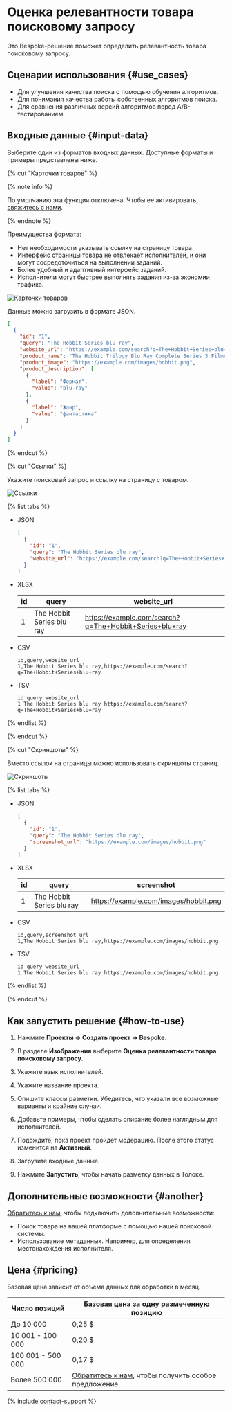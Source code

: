 # Оценка релевантности товара поисковому запросу

Это Bespoke-решение поможет определить релевантность товара поисковому запросу.

## Сценарии использования {#use_cases}

- Для улучшения качества поиска с помощью обучения алгоритмов.
- Для понимания качества работы собственных алгоритмов поиска.
- Для сравнения различных версий алгоритмов перед A/B-тестированием.

## Входные данные {#input-data}

Выберите один из форматов входных данных. Доступные форматы и примеры представлены ниже.

{% cut "Карточки товаров" %}

{% note info %}

По умолчанию эта функция отключена. Чтобы ее активировать, [свяжитесь с нами](support.md).

{% endnote %}

Преимущества формата:

- Нет необходимости указывать ссылку на страницу товара.
- Интерфейс страницы товара не отвлекает исполнителей, и они могут сосредоточиться на выполнении заданий.
- Более удобный и адаптивный интерфейс заданий.
- Исполнители могут быстрее выполнять задания из-за экономии трафика.

![Карточки товаров](../_images/product-search-relevance/interface-card.png)

Данные можно загрузить в формате JSON.

```json
[
  {
    "id": "1",
    "query": "The Hobbit Series blu ray",
    "website_url": "https://example.com/search?q=The+Hobbit+Series+blu+ray",
    "product_name": "The Hobbit Trilogy Blu Ray Complete Series 3 Films Full Box Set",
    "product_image": "https://example.com/images/hobbit.png",
    "product_description": [
      {
        "label": "Формат",
        "value": "blu-ray"
      },
      {
        "label": "Жанр",
        "value": "фантастика"
      }
    ]
  }
]
```

{% endcut %}

{% cut "Ссылки" %}

Укажите поисковый запрос и ссылку на страницу с товаром.

![Ссылки](../_images/product-search-relevance/interface-link.png)

{% list tabs %}

- JSON

  ```json
  [
    {
      "id": "1",
      "query": "The Hobbit Series blu ray",
      "website_url": "https://example.com/search?q=The+Hobbit+Series+blu+ray"
    }
  ]
  ```

- XLSX

  id | query | website_url
  -- | ----- | -----------
  1 | The Hobbit Series blu ray | https://example.com/search?q=The+Hobbit+Series+blu+ray

- CSV

  ```
  id,query,website_url
  1,The Hobbit Series blu ray,https://example.com/search?q=The+Hobbit+Series+blu+ray
  ```

- TSV

  ```
  id query website_url
  1 The Hobbit Series blu ray https://example.com/search?q=The+Hobbit+Series+blu+ray
  ```

{% endlist %}

{% endcut %}

{% cut "Скриншоты" %}

Вместо ссылок на страницы можно использовать скриншоты страниц.

![Скриншоты](../_images/product-search-relevance/interface-screen.png)

{% list tabs %}

- JSON

  ```json
  [
    {
      "id": "1",
      "query": "The Hobbit Series blu ray",
      "screenshot_url": "https://example.com/images/hobbit.png"
    }
  ]
  ```

- XLSX

  id | query | screenshot
  -- | ----- | ----------
  1 | The Hobbit Series blu ray | https://example.com/images/hobbit.png

- CSV

  ```
  id,query,screenshot_url
  1,The Hobbit Series blu ray,https://example.com/images/hobbit.png
  ```

- TSV

  ```
  id query website_url
  1 The Hobbit Series blu ray https://example.com/images/hobbit.png
  ```

{% endlist %}

{% endcut %}

## Как запустить решение {#how-to-use}

1. Нажмите **Проекты → Создать проект → Bespoke**.

1. В разделе **Изображения** выберите **Оценка релевантности товара поисковому запросу**.

1. Укажите язык исполнителей.

1. Укажите название проекта.

1. Опишите классы разметки. Убедитесь, что указали все возможные варианты и крайние случаи.

1. Добавьте примеры, чтобы сделать описание более наглядным для исполнителей.

1. Подождите, пока проект пройдет модерацию. После этого статус изменится на **Активный**.

1. Загрузите входные данные.

1. Нажмите **Запустить**, чтобы начать разметку данных в Толоке.

## Дополнительные возможности {#another}

[Обратитесь к нам](support.md), чтобы подключить дополнительные возможности:

- Поиск товара на вашей платформе с помощью нашей поисковой системы.
- Использование метаданных. Например, для определения местонахождения исполнителя.

## Цена {#pricing}

Базовая цена зависит от объема данных для обработки в месяц.

Число позиций | Базовая цена за одну размеченную позицию
---------- | ---------------------------
До 10 000 | 0,25 $
10 001 - 100 000 | 0,20 $
100 001 - 500 000 | 0,17 $
Более 500 000 | [Обратитесь к нам](support.md), чтобы получить особое предложение.

{% include [contact-support](../_includes/contact-support.md) %}
